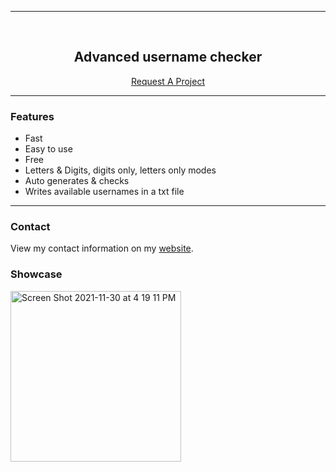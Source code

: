 ---------------------------------------
  
<br/>
<div align="center">
  
  <h2 align="center">Advanced username checker</h3>

  <p align="center">
    <a href="https://ixdoge.com/request/">Request A Project</a>
  </p>
</div>
  
---------------------------------------

### Features
* Fast
* Easy to use
* Free
* Letters & Digits, digits only, letters only modes
* Auto generates & checks
* Writes available usernames in a txt file

---------------------------------------

### Contact
View my contact information on my [website](https://ixdoge.com/).

### Showcase

<img width="273" alt="Screen Shot 2021-11-30 at 4 19 11 PM" src="https://user-images.githubusercontent.com/94983056/144064126-7b3c8388-367d-4878-998f-df1612d2b981.png">
